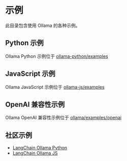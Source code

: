 # 示例

此目录包含使用 Ollama 的各种示例。

## Python 示例
Ollama Python 示例位于 [ollama-python/examples](https://github.com/ollama/ollama-python/tree/main/examples)


## JavaScript 示例
Ollama JavaScript 示例位于 [ollama-js/examples](https://github.com/ollama/ollama-js/tree/main/examples)


## OpenAI 兼容性示例
Ollama OpenAI 兼容性示例位于 [ollama/examples/openai](../docs/openai.md)


## 社区示例

- [LangChain Ollama Python](https://python.langchain.com/docs/integrations/chat/ollama/)
- [LangChain Ollama JS](https://js.langchain.com/docs/integrations/chat/ollama/)

